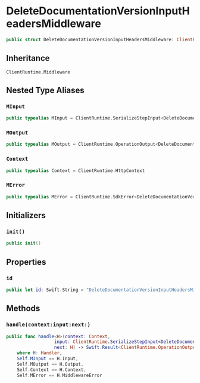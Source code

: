 # DeleteDocumentationVersionInputHeadersMiddleware

``` swift
public struct DeleteDocumentationVersionInputHeadersMiddleware: ClientRuntime.Middleware 
```

## Inheritance

`ClientRuntime.Middleware`

## Nested Type Aliases

### `MInput`

``` swift
public typealias MInput = ClientRuntime.SerializeStepInput<DeleteDocumentationVersionInput>
```

### `MOutput`

``` swift
public typealias MOutput = ClientRuntime.OperationOutput<DeleteDocumentationVersionOutputResponse>
```

### `Context`

``` swift
public typealias Context = ClientRuntime.HttpContext
```

### `MError`

``` swift
public typealias MError = ClientRuntime.SdkError<DeleteDocumentationVersionOutputError>
```

## Initializers

### `init()`

``` swift
public init() 
```

## Properties

### `id`

``` swift
public let id: Swift.String = "DeleteDocumentationVersionInputHeadersMiddleware"
```

## Methods

### `handle(context:input:next:)`

``` swift
public func handle<H>(context: Context,
                  input: ClientRuntime.SerializeStepInput<DeleteDocumentationVersionInput>,
                  next: H) -> Swift.Result<ClientRuntime.OperationOutput<DeleteDocumentationVersionOutputResponse>, MError>
    where H: Handler,
    Self.MInput == H.Input,
    Self.MOutput == H.Output,
    Self.Context == H.Context,
    Self.MError == H.MiddlewareError
```
